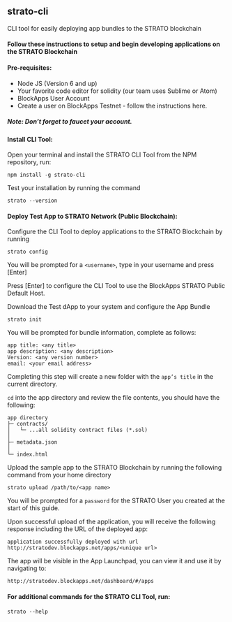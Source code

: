 ## strato-cli
CLI tool for easily deploying app bundles to the STRATO blockchain

#### Follow these instructions to setup and begin developing applications on the STRATO Blockchain

#### Pre-requisites:

- Node JS (Version 6 and up)
- Your favorite code editor for solidity (our team uses Sublime or Atom)
- BlockApps User Account
- Create a user on BlockApps Testnet - follow the instructions here.
##### Note: Don’t forget to faucet your account.


#### Install CLI Tool:

Open your terminal and install the STRATO CLI Tool from the NPM repository, run:

```
npm install -g strato-cli
```

Test your installation by running the command 
	
```
strato --version
```

#### Deploy Test App to STRATO Network (Public Blockchain):

Configure the CLI Tool to deploy applications to the STRATO Blockchain by running

```
strato config
```

You will be prompted for a `<username>`, type in your username and press [Enter]

Press [Enter] to configure the CLI Tool to use the BlockApps STRATO Public Default Host.

Download the Test dApp to your system and configure the App Bundle
	
```
strato init
```

You will be prompted for bundle information, complete as follows:

```
app title: <any title>
app description: <any description>
Version: <any version number>   
email: <your email address>
```

Completing this step will create a new folder with the `app’s title` in the current directory.

`cd` into the app directory and review the file contents, you should have the following:

```
app directory
├─ contracts/
│   └─ ...all solidity contract files (*.sol)
│
├─ metadata.json
│
└─ index.html
```

Upload the sample app to the STRATO Blockchain by running the following command from your home directory

```
strato upload /path/to/<app name>
```

You will be prompted for a `password` for the STRATO User you created at the start of this guide.

Upon successful upload of the application, you will receive the following response including the URL of the deployed app:

`
application successfully deployed with url http://stratodev.blockapps.net/apps/<unique url>
`

The app will be visible in the App Launchpad, you can view it and use it by navigating to:

`http://stratodev.blockapps.net/dashboard/#/apps`


#### For additional commands for the STRATO CLI Tool, run:

```
strato --help
```
